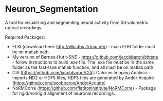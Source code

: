 # Neuron_Segmentation

A tool for visualizing and segmenting neural activity from 3d volumetric optical recordings. 

Required Packages: 
- ELKI (download here: http://elki.dbs.ifi.lmu.de/) - main ELKI folder must be on matlab path
- My version of Barnes-Hut t-SNE - https://github.com/jacobbaron/bhtsne - follow instructions to build .exe file. The .exe file must be in the same folder as the fast-tsne matlab function, and all must be on matlab path. 
- CIA (https://github.com/jacobbaron/CIA): Calcium Imaging Analysis - Imports ND2 or HDF5 files, HDF5 files are generated by Andor Acquire (https://github.com/jacobbaron/AndorAcquire)
- NoRMCorre (https://github.com/flatironinstitute/NoRMCorre) - Package for rigid/nonrigid alignment of neuronal recordings. 
